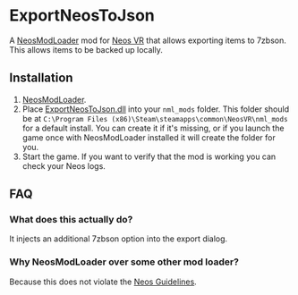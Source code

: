# ExportNeosToJson

A [NeosModLoader](https://github.com/zkxs/NeosModLoader) mod for [Neos VR](https://neos.com/) that allows exporting items to 7zbson. This allows items to be backed up locally.

## Installation
1. [NeosModLoader](https://github.com/zkxs/NeosModLoader).
1. Place [ExportNeosToJson.dll](https://github.com/zkxs/ExportNeosToJson/releases/latest/download/ExportNeosToJson.dll) into your `nml_mods` folder. This folder should be at `C:\Program Files (x86)\Steam\steamapps\common\NeosVR\nml_mods` for a default install. You can create it if it's missing, or if you launch the game once with NeosModLoader installed it will create the folder for you.
1. Start the game. If you want to verify that the mod is working you can check your Neos logs.

## FAQ
### What does this actually do?
It injects an additional 7zbson option into the export dialog.

### Why NeosModLoader over some other mod loader?
Because this does not violate the [Neos Guidelines](https://docs.google.com/document/d/1mqdbIvbj1b2LeFhNzfAASeTpRZk6vmbXISYLdTXTVR4/edit#).
